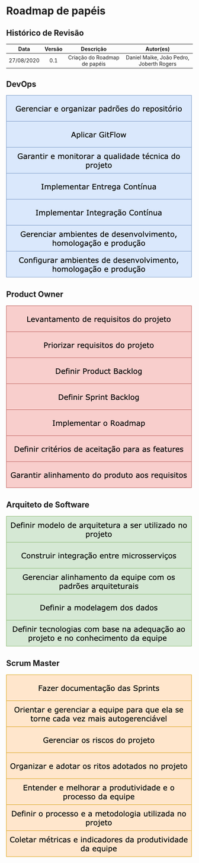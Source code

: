 # Roadmap de papéis

## Histórico de Revisão

|    Data    |  Versão  |        Descrição       |          Autor(es)          |
|:----------:|:--------:|:----------------------:|:---------------------------:|
| 27/08/2020 |   0.1    | Criação do Roadmap de papéis |   Daniel Maike, João Pedro, Joberth Rogers  |

## DevOps

[![devops.png](img/devops.png)](img/devops.png)

## Product Owner

[![productowner.png](img/productowner.png)](img/productowner.png)

## Arquiteto de Software

[![architect.png](img/architect.png)](img/architect.png)

## Scrum Master

[![scrummaster.png](img/scrummaster.png)](img/scrummaster.png)